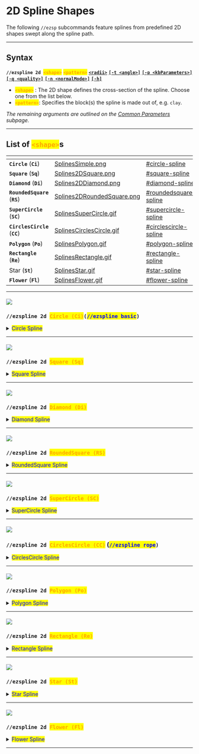 # 2D Spline Shapes

The following `//ezsp` subcommands feature splines from predefined 2D shapes swept along the spline path.

***

## Syntax

**`//ezspline 2d `**<mark style="color:orange;">**`<shape>`**</mark> <mark style="color:orange;">**`<pattern>`**</mark> [**`<radii>`**](common-parameters.md#radii) [**`[-t <angle>]`**](common-parameters.md#twist) [**`[-p <kbParameters>]`**](common-parameters.md#kb-parameters) [**`[-q <quality>]`**](common-parameters.md#quality) [**`[-n <normalMode>]`**](common-parameters.md#normal-mode) [**`[-h]`**](common-parameters.md#help-page)

* <mark style="color:orange;">**`<shape>`**</mark> : The 2D shape defines the cross-section of the spline. Choose one from the list below.
* <mark style="color:orange;">**`<pattern>`**</mark>: Specifies the block(s) the spline is made out of, e.g. `clay`.

_The remaining arguments are outlined on the_ [_Common Parameters_](common-parameters.md) _subpage._

***

## List of <mark style="color:orange;">`<shape>`</mark>s

<table data-view="cards"><thead><tr><th></th><th data-hidden data-card-cover data-type="files"></th><th data-hidden data-card-target data-type="content-ref"></th></tr></thead><tbody><tr><td><strong><code>Circle</code></strong> (<strong><code>Ci</code></strong>)</td><td><a href="../../.gitbook/assets/SplinesSimple.png">SplinesSimple.png</a></td><td><a href="2d-spline-shapes.md#circle-spline">#circle-spline</a></td></tr><tr><td><strong><code>Square</code></strong> (<strong><code>Sq</code></strong>)</td><td><a href="../../.gitbook/assets/Splines2DSquare.png">Splines2DSquare.png</a></td><td><a href="2d-spline-shapes.md#square-spline">#square-spline</a></td></tr><tr><td><strong><code>Diamond</code></strong> (<strong><code>Di</code></strong>)</td><td><a href="../../.gitbook/assets/Splines2DDiamond.png">Splines2DDiamond.png</a></td><td><a href="2d-spline-shapes.md#diamond-spline">#diamond-spline</a></td></tr><tr><td><strong><code>RoundedSquare</code></strong> (<strong><code>RS</code></strong>)</td><td><a href="../../.gitbook/assets/Splines2DRoundedSquare.png">Splines2DRoundedSquare.png</a></td><td><a href="2d-spline-shapes.md#roundedsquare-spline">#roundedsquare-spline</a></td></tr><tr><td><strong><code>SuperCircle</code></strong> (<strong><code>SC</code></strong>)</td><td><a href="../../.gitbook/assets/SplinesSuperCircle.gif">SplinesSuperCircle.gif</a></td><td><a href="2d-spline-shapes.md#supercircle-spline">#supercircle-spline</a></td></tr><tr><td><strong><code>CirclesCircle</code></strong> (<strong><code>CC</code></strong>)</td><td><a href="../../.gitbook/assets/SplinesCirclesCircle.gif">SplinesCirclesCircle.gif</a></td><td><a href="2d-spline-shapes.md#circlescircle-spline">#circlescircle-spline</a></td></tr><tr><td><strong><code>Polygon</code></strong> (<strong><code>Po</code></strong>)</td><td><a href="../../.gitbook/assets/SplinesPolygon.gif">SplinesPolygon.gif</a></td><td><a href="2d-spline-shapes.md#polygon-spline">#polygon-spline</a></td></tr><tr><td><strong><code>Rectangle</code></strong> (<strong><code>Re</code></strong>)</td><td><a href="../../.gitbook/assets/SplinesRectangle.gif">SplinesRectangle.gif</a></td><td><a href="2d-spline-shapes.md#rectangle-spline">#rectangle-spline</a></td></tr><tr><td>Star (<strong><code>St</code></strong>)</td><td><a href="../../.gitbook/assets/SplinesStar.gif">SplinesStar.gif</a></td><td><a href="2d-spline-shapes.md#star-spline">#star-spline</a></td></tr><tr><td><strong><code>Flower</code></strong> (<strong><code>Fl</code></strong>)</td><td><a href="../../.gitbook/assets/SplinesFlower.gif">SplinesFlower.gif</a></td><td><a href="2d-spline-shapes.md#flower-spline">#flower-spline</a></td></tr></tbody></table>

***

#### ![](../../.gitbook/assets/SplinesSimple.png)

### `//ezspline 2d `<mark style="color:orange;">`Circle (Ci)`</mark>`(`<mark style="color:blue;">`//ezspline basic`</mark>`)` <a href="#circle" id="circle"></a>

<details>

<summary><mark style="color:blue;">Circle Spline</mark></summary>

**`//ezsp 2d Circle`** [**`<pattern>`**](2d-spline-shapes.md#syntax) [**`<radii>`**](common-parameters.md#radii) [**`[-t <angle>]`**](common-parameters.md#twist) [**`[-p <kbParameters>]`**](common-parameters.md#kb-parameters) [**`[-q <quality>]`**](common-parameters.md#quality) [**`[-n <normalMode>]`**](common-parameters.md#normal-mode) [**`[-h]`**](common-parameters.md#help-page)

Generates a simple cylindrical spline along the spline path.

* _Cylinder shape has no parameters._

`//ezsp basic` is an alias of `//ezsp 2d Circle`.

</details>

***

#### ![](../../.gitbook/assets/Splines2DSquare.png)

### `//ezspline 2d `<mark style="color:orange;">`Square (Sq)`</mark> <a href="#square" id="square"></a>

<details>

<summary><mark style="color:blue;">Square Spline</mark></summary>

**`//ezsp 2d Square`** [**`<pattern>`**](2d-spline-shapes.md#syntax) [**`<radii>`**](common-parameters.md#radii) [**`[-t <angle>]`**](common-parameters.md#twist) [**`[-p <kbParameters>]`**](common-parameters.md#kb-parameters) [**`[-q <quality>]`**](common-parameters.md#quality) [**`[-n <normalMode>]`**](common-parameters.md#normal-mode) [**`[-h]`**](common-parameters.md#help-page)

Generates a simple square-shaped spline along the spline path.

* _Square shape has no parameters._

</details>

***

#### ![](../../.gitbook/assets/Splines2DDiamond.png)

### `//ezspline 2d `<mark style="color:orange;">`Diamond (Di)`</mark> <a href="#diamond" id="diamond"></a>

<details>

<summary><mark style="color:blue;">Diamond Spline</mark></summary>

**`//ezsp 2d Diamond`** [**`<pattern>`**](2d-spline-shapes.md#syntax) [**`<radii>`**](common-parameters.md#radii) [**`[-t <angle>]`**](common-parameters.md#twist) [**`[-p <kbParameters>]`**](common-parameters.md#kb-parameters) [**`[-q <quality>]`**](common-parameters.md#quality) [**`[-n <normalMode>]`**](common-parameters.md#normal-mode) [**`[-h]`**](common-parameters.md#help-page)

Generates a simple diamond-shaped spline along the spline path.

* _Diamond shape has no parameters._

</details>

***

#### ![](../../.gitbook/assets/Splines2DRoundedSquare.png)

### `//ezspline 2d `<mark style="color:orange;">`RoundedSquare (RS)`</mark> <a href="#rounded-square" id="rounded-square"></a>

<details>

<summary><mark style="color:blue;">RoundedSquare Spline</mark></summary>

**`//ezsp 2d RoundedSquare`** [**`<pattern>`**](2d-spline-shapes.md#syntax) [**`<radii>`**](common-parameters.md#radii) [**`[-t <angle>]`**](common-parameters.md#twist) [**`[-p <kbParameters>]`**](common-parameters.md#kb-parameters) [**`[-q <quality>]`**](common-parameters.md#quality) [**`[-n <normalMode>]`**](common-parameters.md#normal-mode) [**`[-h]`**](common-parameters.md#help-page)

Generates a simple rounded square-shaped spline along the spline path.

* _RoundedSquare shape has no parameters._

</details>

***

#### ![](../../.gitbook/assets/SplinesSuperCircle.gif)

### `//ezspline 2d `<mark style="color:orange;">`SuperCircle (SC)`</mark> <a href="#super-circle" id="super-circle"></a>

<details>

<summary><mark style="color:blue;">SuperCircle Spline</mark></summary>

**`//ezsp 2d SuperCircle([`**<mark style="color:orange;">**`Exponent:<value>`**</mark>**`])`** [**`<pattern>`**](2d-spline-shapes.md#syntax) [**`<radii>`**](common-parameters.md#radii) [**`[-t <angle>]`**](common-parameters.md#twist) [**`[-p <kbParameters>]`**](common-parameters.md#kb-parameters) [**`[-q <quality>]`**](common-parameters.md#quality) [**`[-n <normalMode>]`**](common-parameters.md#normal-mode) [**`[-h]`**](common-parameters.md#help-page)

Generates a spline with the given super-circle shape as the cross-section along the spline path.

* **`[`**<mark style="color:orange;">**`Exponent:<value>`**</mark>**`]`** (<mark style="color:orange;">**`E`**</mark>) (Default: 2.0)
  * Determines the shape.
    * below 1 are stars, 1 is a diamond, 2 is a circle, and above 2 approaches a square shape
  * See [https://www.desmos.com/calculator/vewqf5sc0x](https://www.desmos.com/calculator/vewqf5sc0x)

Example:

`//ezsp 2d SuperCircle(`<mark style="color:orange;">`Exponent:`</mark><mark style="color:orange;">**`0.5`**</mark>`) clay 15`

This GIF goes through running the above command with the following set of exponent values `0.5, 1.0, 2.0, 3.0, 99.0`:

<img src="../../.gitbook/assets/SplinesSuperCircle.gif" alt="" data-size="original">

</details>

***

#### ![](../../.gitbook/assets/SplinesCirclesCircle.gif)

### `//ezspline 2d `<mark style="color:orange;">`CirclesCircle (CC)`</mark> (<mark style="color:blue;">`//ezspline rope`</mark>`)` <a href="#circles-circle" id="circles-circle"></a>

<details>

<summary><mark style="color:blue;">CirclesCircle Spline</mark></summary>

**`//ezsp 2d CirclesCircle([`**<mark style="color:orange;">**`Count:<value>`**</mark>**`],[`**<mark style="color:orange;">**`Filled:<boolean>`**</mark>**`])`** [**`<pattern>`**](2d-spline-shapes.md#syntax) [**`<radii>`**](common-parameters.md#radii) [**`[-t <angle>]`**](common-parameters.md#twist) [**`[-p <kbParameters>]`**](common-parameters.md#kb-parameters) [**`[-q <quality>]`**](common-parameters.md#quality) [**`[-n <normalMode>]`**](common-parameters.md#normal-mode) [**`[-h]`**](common-parameters.md#help-page)

Generates multiple cylinder splines next to each other along the spline path.

* **`[`**<mark style="color:orange;">**`Count:<value>`**</mark>**`]`** (<mark style="color:orange;">**`C`**</mark>) (Default: 3)
  * Determines how many circles there are in the circle of circles. Must be between 1 and 12.
* **`[`**<mark style="color:orange;">**`Filled:<boolean>`**</mark>**`]`** (<mark style="color:orange;">**`F`**</mark>) (Default: false)
  * Determines whether the inside should be filled or not.

See [https://www.desmos.com/calculator/ht9tak6nri](https://www.desmos.com/calculator/ht9tak6nri)

Example:

`//ezsp 2d CC(`<mark style="color:orange;">`Count:`</mark><mark style="color:orange;">**`1`**</mark>`) clay 15`

The following GIF has been generated by just running the above command, and incrementing the <mark style="color:orange;">Count</mark> parameter each time, from **1** up to **10** in this case:

<img src="../../.gitbook/assets/SplinesCirclesCircle.gif" alt="" data-size="original">

`//ezspline 2d CirclesCircle `<mark style="color:orange;">**`-t 90`**</mark>` clay 10`

The following spline can be generated using the above command, which is simply applying the [twist parameter](common-parameters.md#twist):

<img src="../../.gitbook/assets/SplinesRope.png" alt="" data-size="original">

Or by using `//ezspline rope clay 10`

<mark style="color:blue;">`//ezspline rope`</mark> is an alias for <mark style="color:orange;">`//ezspline 2d CirclesCircle`</mark><mark style="color:orange;">` `</mark><mark style="color:orange;">**`-t 90`**</mark>

</details>

***

#### ![](../../.gitbook/assets/SplinesPolygon.gif)

### `//ezspline 2d `<mark style="color:orange;">`Polygon (Po)`</mark> <a href="#polygon" id="polygon"></a>

<details>

<summary><mark style="color:blue;">Polygon Spline</mark></summary>

**`//ezsp 2d Polygon([`**<mark style="color:orange;">**`Sides:<value>`**</mark>**`])`** [**`<pattern>`**](2d-spline-shapes.md#syntax) [**`<radii>`**](common-parameters.md#radii) [**`[-t <angle>]`**](common-parameters.md#twist) [**`[-p <kbParameters>]`**](common-parameters.md#kb-parameters) [**`[-q <quality>]`**](common-parameters.md#quality) [**`[-n <normalMode>]`**](common-parameters.md#normal-mode) [**`[-h]`**](common-parameters.md#help-page)

Generates a polygon-shaped spline along the spline path.

* **`[`**<mark style="color:orange;">**`Sides:<value>`**</mark>**`]`** (<mark style="color:orange;">**`S`**</mark>) (Default: 5):
  * The number of sides of the polygon. 3 means triangle, 4 means square, 5 means pentagon, etc. Must be at least 3.
  * See [https://www.desmos.com/calculator/eemibllcg8](https://www.desmos.com/calculator/eemibllcg8)

Example:

`//ezsp 2d Polygon(`<mark style="color:orange;">`Sides:`</mark><mark style="color:orange;">**`3`**</mark>`) clay 15`

The GIF has been generated by running the above command, and incrementing the count parameter each time, from 3 up to 8 in this case:

<img src="../../.gitbook/assets/SplinesPolygon.gif" alt="" data-size="original">

</details>

***

#### ![](../../.gitbook/assets/SplinesRectangle.gif)

### `//ezspline 2d `<mark style="color:orange;">`Rectangle (Re)`</mark> <a href="#rectangle" id="rectangle"></a>

<details>

<summary><mark style="color:blue;">Rectangle Spline</mark></summary>

**`//ezsp 2d Rectangle([`**<mark style="color:orange;">**`X1:<value>`**</mark>**`],[`**<mark style="color:orange;">**`Y1:<value>`**</mark>**`],[`**<mark style="color:orange;">**`X2:<value>`**</mark>**`],[`**<mark style="color:orange;">**`Y2:<value>`**</mark>**`])`** [**`<pattern>`**](2d-spline-shapes.md#syntax) [**`<radii>`**](common-parameters.md#radii) [**`[-t <angle>]`**](common-parameters.md#twist) [**`[-p <kbParameters>]`**](common-parameters.md#kb-parameters) [**`[-q <quality>]`**](common-parameters.md#quality) [**`[-n <normalMode>]`**](common-parameters.md#normal-mode) [**`[-h]`**](common-parameters.md#help-page)

Generates a rectangle-shaped spline along the spline path.

* **`[`**<mark style="color:orange;">**`X1:<value>`**</mark>**`]`** (Default: -1.0):
  * Defines the x-position of the first corner of the rectangle. Between -1 and 1.
* **`[`**<mark style="color:orange;">**`Y1:<value>`**</mark>**`]`** (Default: -1.0):
  * Defines the y-position of the first corner of the rectangle. Between -1 and 1.
* **`[`**<mark style="color:orange;">**`X2:<value>`**</mark>**`]`** (Default: 1.0):
  * Defines the x-position of the second corner of the rectangle. Between -1 and 1.
* **`[`**<mark style="color:orange;">**`Y2:<value>`**</mark>**`]`** (Default: 1.0):
  * Defines the y-position of the second corner of the rectangle. Between -1 and 1.

(<mark style="color:red;">**`!`**</mark>) We provide a neat little interactive plot, in which you can position your rectangle and see what values match up to it and vice-versa: [https://www.desmos.com/calculator/jqyaujpdsk](https://www.desmos.com/calculator/jqyaujpdsk)

Example:

* The "Hi" from above has been generated by running the following set of commands:
  * `//ezsp 2d `<mark style="color:orange;">`Re(x1:`</mark><mark style="color:orange;">**`-1.0`**</mark><mark style="color:orange;">`,y1:`</mark><mark style="color:orange;">**`-1.0`**</mark><mark style="color:orange;">`,x2:`</mark><mark style="color:orange;">**`-0.6`**</mark><mark style="color:orange;">`,y2:`</mark><mark style="color:orange;">**`1.0`**</mark><mark style="color:orange;">`)`</mark>` clay 12`
    * (The left column from the H)
  * `//ezsp 2d `<mark style="color:orange;">`Re(x1:`</mark><mark style="color:orange;">**`-0.2`**</mark><mark style="color:orange;">`,y1:`</mark><mark style="color:orange;">**`-1.0`**</mark><mark style="color:orange;">`,x2:`</mark><mark style="color:orange;">**`0.2`**</mark><mark style="color:orange;">`,y2:`</mark><mark style="color:orange;">**`1.0`**</mark><mark style="color:orange;">`)`</mark>` clay 12`
    * (The left column from the H)
  * `//ezsp 2d `<mark style="color:orange;">`Re(x1:`</mark><mark style="color:orange;">**`-1.0`**</mark><mark style="color:orange;">`,y1:`</mark><mark style="color:orange;">**`-0.2`**</mark><mark style="color:orange;">`,x2:`</mark><mark style="color:orange;">**`0.2`**</mark><mark style="color:orange;">`,y2:`</mark><mark style="color:orange;">**`0.2`**</mark><mark style="color:orange;">`)`</mark>` clay 12`
    * (The horizontal line from the H)
  * `//ezsp 2d `<mark style="color:orange;">`Re(x1:`</mark><mark style="color:orange;">**`0.6`**</mark><mark style="color:orange;">`,y1:`</mark><mark style="color:orange;">**`-1.0`**</mark><mark style="color:orange;">`,x2:`</mark><mark style="color:orange;">**`1.0`**</mark><mark style="color:orange;">`,y2:`</mark><mark style="color:orange;">**`0.2`**</mark><mark style="color:orange;">`)`</mark>` clay 12`
    * (The column of the i)
  * `//ezsp 2d `<mark style="color:orange;">`Re(x1:`</mark><mark style="color:orange;">**`0.6`**</mark><mark style="color:orange;">`,y1:`</mark><mark style="color:orange;">**`0.6`**</mark><mark style="color:orange;">`,x2:`</mark><mark style="color:orange;">**`1.0`**</mark><mark style="color:orange;">`,y2:`</mark><mark style="color:orange;">**`1.0`**</mark><mark style="color:orange;">`)`</mark>` clay 12`
    * (The dot of the i)

</details>

***

#### ![](../../.gitbook/assets/SplinesStar.gif)

### `//ezspline 2d `<mark style="color:orange;">`Star (St)`</mark> <a href="#star" id="star"></a>

<details>

<summary><mark style="color:blue;">Star Spline</mark></summary>

**`//ezsp 2d Star([`**<mark style="color:orange;">**`Sides:<value>`**</mark>**`],[`**<mark style="color:orange;">**`Depth:<value>`**</mark>**`])`** [**`<pattern>`**](2d-spline-shapes.md#syntax) [**`<radii>`**](common-parameters.md#radii) [**`[-t <angle>]`**](common-parameters.md#twist) [**`[-p <kbParameters>]`**](common-parameters.md#kb-parameters) [**`[-q <quality>]`**](common-parameters.md#quality) [**`[-n <normalMode>]`**](common-parameters.md#normal-mode) [**`[-h]`**](common-parameters.md#help-page)

Generates a star-shaped spline along the spline path.

* **`[`**<mark style="color:orange;">**`Sides:<value>`**</mark>**`]`** (<mark style="color:orange;">**`S`**</mark>) (Default: 5):
  * The number of sides of the polygon. 3 means triangle, 4 means square, 5 means pentagon, etc. Must be at least 3.
* **`[`**<mark style="color:orange;">**`Depth:<value>`**</mark>**`]`** (<mark style="color:orange;">**`D`**</mark>) (Default: 0.5):
  * Sets how deep the folds of the star cut towards the center. Between 0 and 1.
  * 0 imitates polygons,
  * Values close to 1 lead to extremely thin spikes.
* (<mark style="color:red;">**`!`**</mark>) See [https://www.desmos.com/calculator/gqclaezcxc](https://www.desmos.com/calculator/gqclaezcxc)

</details>

***

#### ![](../../.gitbook/assets/SplinesFlower.gif)

### `//ezspline 2d `<mark style="color:orange;">`Flower (Fl)`</mark> <a href="#flower" id="flower"></a>

<details>

<summary><mark style="color:blue;">Flower Spline</mark></summary>

**`//ezsp 2d Flower([`**<mark style="color:orange;">**`Count:<value>`**</mark>**`],[`**<mark style="color:orange;">**`Depth:<value>`**</mark>**`])`** [**`<pattern>`**](2d-spline-shapes.md#syntax) [**`<radii>`**](common-parameters.md#radii) [**`[-t <angle>]`**](common-parameters.md#twist) [**`[-p <kbParameters>]`**](common-parameters.md#kb-parameters) [**`[-q <quality>]`**](common-parameters.md#quality) [**`[-n <normalMode>]`**](common-parameters.md#normal-mode) [**`[-h]`**](common-parameters.md#help-page)

Generates a flower-shaped spline along the spline path.

* **`[`**<mark style="color:orange;">**`Count:<value>`**</mark>**`]`** (<mark style="color:orange;">**`S`**</mark>) (Default: 5):
  * The number of petals of the flower.
* **`[`**<mark style="color:orange;">**`Depth:<value>`**</mark>**`]`** (<mark style="color:orange;">**`D`**</mark>) (Default: 0.5):
  * Sets how deep the folds in between two petals of the flower cut towards the center. Between 0 and 1.
* (<mark style="color:red;">**`!`**</mark>) See [https://www.desmos.com/calculator/tah7yjltyr](https://www.desmos.com/calculator/tah7yjltyr)

</details>

***
